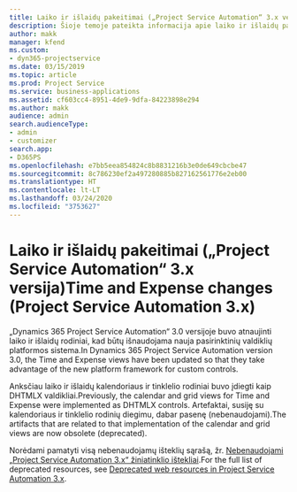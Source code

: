 ```yaml
---
title: Laiko ir išlaidų pakeitimai („Project Service Automation“ 3.x versija)
description: Šioje temoje pateikta informacija apie laiko ir išlaidų pakeitimus sprendime.
author: makk
manager: kfend
ms.custom:
- dyn365-projectservice
ms.date: 03/15/2019
ms.topic: article
ms.prod: Project Service
ms.service: business-applications
ms.assetid: cf603cc4-8951-4de9-9dfa-84223898e294
ms.author: makk
audience: admin
search.audienceType:
- admin
- customizer
search.app:
- D365PS
ms.openlocfilehash: e7bb5eea854824c8b8831216b3e0de649cbcbe47
ms.sourcegitcommit: 8c786230ef2a497280885b827162561776e2eb00
ms.translationtype: HT
ms.contentlocale: lt-LT
ms.lasthandoff: 03/24/2020
ms.locfileid: "3753627"
---
```

# <a name="time-and-expense-changes-project-service-automation-3x"></a><span data-ttu-id="3f8b2-103">Laiko ir išlaidų pakeitimai („Project Service Automation“ 3.x versija)</span><span class="sxs-lookup"><span data-stu-id="3f8b2-103">Time and Expense changes (Project Service Automation 3.x)</span></span>

<span data-ttu-id="3f8b2-104">„Dynamics 365 Project Service Automation“ 3.0 versijoje buvo atnaujinti laiko ir išlaidų rodiniai, kad būtų išnaudojama nauja pasirinktinių valdiklių platformos sistema.</span><span class="sxs-lookup"><span data-stu-id="3f8b2-104">In Dynamics 365 Project Service Automation version 3.0, the Time and Expense views have been updated so that they take advantage of the new platform framework for custom controls.</span></span>

<span data-ttu-id="3f8b2-105">Anksčiau laiko ir išlaidų kalendoriaus ir tinklelio rodiniai buvo įdiegti kaip DHTMLX valdikliai.</span><span class="sxs-lookup"><span data-stu-id="3f8b2-105">Previously, the calendar and grid views for Time and Expense were implemented as DHTMLX controls.</span></span> <span data-ttu-id="3f8b2-106">Artefaktai, susiję su kalendoriaus ir tinklelio rodinių diegimu, dabar pasenę (nebenaudojami).</span><span class="sxs-lookup"><span data-stu-id="3f8b2-106">The artifacts that are related to that implementation of the calendar and grid views are now obsolete (deprecated).</span></span>

<span data-ttu-id="3f8b2-107">Norėdami pamatyti visą nebenaudojamų išteklių sąrašą, žr. [Nebenaudojami „Project Service Automation 3.x“ žiniatinklio ištekliai](web-resources-deprecated-v3.x.md).</span><span class="sxs-lookup"><span data-stu-id="3f8b2-107">For the full list of deprecated resources, see [Deprecated web resources in Project Service Automation 3.x](web-resources-deprecated-v3.x.md).</span></span>
